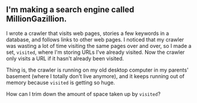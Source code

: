 ## I'm making a search engine called MillionGazillion.

I wrote a crawler that visits web pages, stories a few keywords in a database, and follows links to other web pages. I noticed that my crawler was wasting a lot of time visiting the same pages over and over, so I made a set, `visited`, where I'm storing URLs I've already visited. Now the crawler only visits a URL if it hasn't already been visited.

Thing is, the crawler is running on my old desktop computer in my parents' basement (where I totally don't live anymore), and it keeps running out of memory because `visited` is getting so huge.

How can I trim down the amount of space taken up by `visited`?
